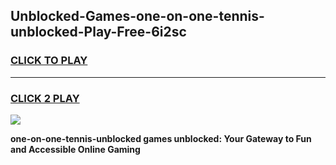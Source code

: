 
## Unblocked-Games-one-on-one-tennis-unblocked-Play-Free-6i2sc
<h3>
<a href="https://premium76.site?title=one-on-one-tennis-unblocked&ref=23A">CLICK TO PLAY</a></h3>
<hr>

<h3>
<a href="https://premium76.site?title=one-on-one-tennis-unblocked&ref=23A">CLICK 2 PLAY</a>
  
</h3>

<a href="https://premium76.site?title=one-on-one-tennis-unblocked&ref=23A"><img src="https://clearcache.store/games.png"></a>


**one-on-one-tennis-unblocked games unblocked: Your Gateway to Fun and Accessible Online Gaming**
